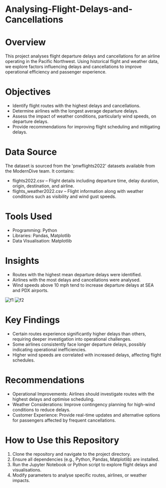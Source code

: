 # Analysing-Flight-Delays-and-Cancellations

# Overview

This project analyses flight departure delays and cancellations for an airline operating in the Pacific Northwest. Using historical flight and weather data, we explore factors influencing delays and cancellations to improve operational efficiency and passenger experience.

# Objectives

- Identify flight routes with the highest delays and cancellations.
- Determine airlines with the longest average departure delays.
- Assess the impact of weather conditions, particularly wind speeds, on departure delays.
- Provide recommendations for improving flight scheduling and mitigating delays.

# Data Source

The dataset is sourced from the 'pnwflights2022' datasets available from the ModernDive team. It contains:
  - flights2022.csv – Flight details including departure time, delay duration, origin, destination, and airline.
  - flights_weather2022.csv – Flight information along with weather conditions such as visibility and wind gust speeds.

# Tools Used

- Programming: Python
- Libraries: Pandas, Matplotlib
- Data Visualisation: Matplotlib

# Insights

- Routes with the highest mean departure delays were identified.
- Airlines with the most delays and cancellations were analysed.
- Wind speeds above 10 mph tend to increase departure delays at SEA and PDX airports.

![f1](https://github.com/user-attachments/assets/303dfbc3-8c33-4631-900e-db75e532bab7)
![f2](https://github.com/user-attachments/assets/e2a9ced0-62c0-40a0-9b3d-1b9623991939)


# Key Findings

- Certain routes experience significantly higher delays than others, requiring deeper investigation into operational challenges.
- Some airlines consistently face longer departure delays, possibly indicating operational inefficiencies.
- Higher wind speeds are correlated with increased delays, affecting flight schedules.

# Recommendations

- Operational Improvements: Airlines should investigate routes with the highest delays and optimise scheduling.
- Weather Considerations: Improve contingency planning for high-wind conditions to reduce delays.
- Customer Experience: Provide real-time updates and alternative options for passengers affected by frequent cancellations.

# How to Use this Repository

1. Clone the repository and navigate to the project directory.
2. Ensure all dependencies (e.g., Python, Pandas, Matplotlib) are installed.
3. Run the Jupyter Notebook or Python script to explore flight delays and visualisations.
4. Modify parameters to analyse specific routes, airlines, or weather impacts.
